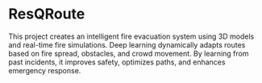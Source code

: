 # ResQRoute
This project creates an intelligent fire evacuation system using 3D models and real-time fire simulations. Deep learning dynamically adapts routes based on fire spread, obstacles, and crowd movement. By learning from past incidents, it improves safety, optimizes paths, and enhances emergency response.
